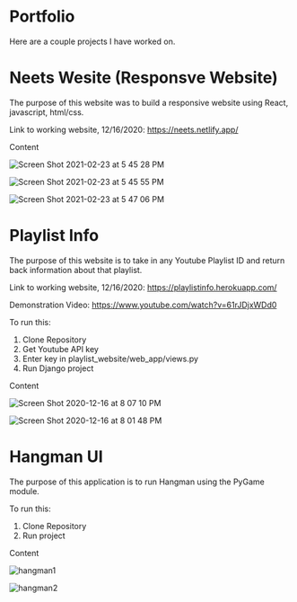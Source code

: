 # Portfolio

Here are a couple projects I have worked on.

# Neets Wesite (Responsve Website)

The purpose of this website was to build a responsive website using React, javascript, html/css.

Link to working website, 12/16/2020:
https://neets.netlify.app/

Content

![Screen Shot 2021-02-23 at 5 45 28 PM](https://user-images.githubusercontent.com/23545060/108933487-189dbb80-7600-11eb-8bc8-d29581fd26ae.png)

![Screen Shot 2021-02-23 at 5 45 55 PM](https://user-images.githubusercontent.com/23545060/108933369-e2603c00-75ff-11eb-9b7c-21ef5f2d26f0.png)

![Screen Shot 2021-02-23 at 5 47 06 PM](https://user-images.githubusercontent.com/23545060/108933494-1b98ac00-7600-11eb-97bb-eee2a387ffa2.png)

# Playlist Info 

The purpose of this website is to take in any Youtube Playlist ID and return back information about that playlist.

Link to working website, 12/16/2020:
https://playlistinfo.herokuapp.com/

Demonstration Video: https://www.youtube.com/watch?v=61rJDjxWDd0


To run this:
1. Clone Repository
2. Get Youtube API key
3. Enter key in playlist_website/web_app/views.py
4. Run Django project

Content

![Screen Shot 2020-12-16 at 8 07 10 PM](https://user-images.githubusercontent.com/23545060/102442942-713a5200-3fda-11eb-99c2-1f02bae5ef13.png)

![Screen Shot 2020-12-16 at 8 01 48 PM](https://user-images.githubusercontent.com/23545060/102442986-8616e580-3fda-11eb-988b-0e8094ee09bf.png)





# Hangman UI

The purpose of this application is to run Hangman using the PyGame module.

To run this:
1. Clone Repository
2. Run project

Content

![hangman1](https://user-images.githubusercontent.com/23545060/101965521-ce449b00-3bc9-11eb-956d-f84a22fb2e89.png)


![hangman2](https://user-images.githubusercontent.com/23545060/101965566-f7fdc200-3bc9-11eb-95c0-846ef259137d.png)
